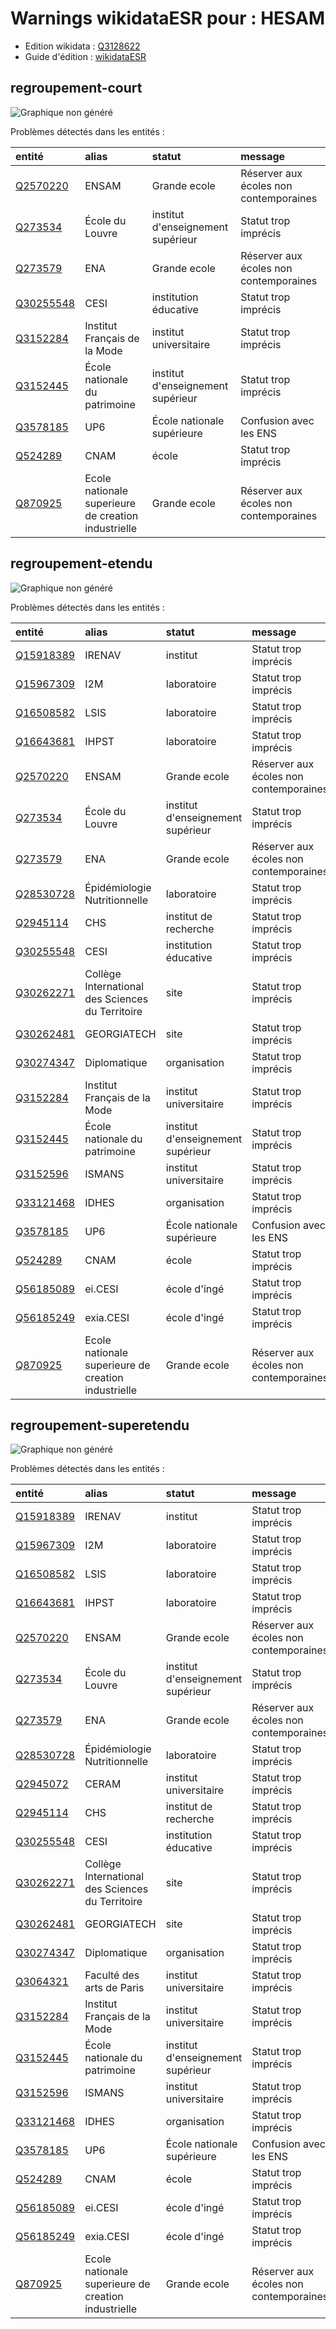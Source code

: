 Warnings wikidataESR pour : HESAM
================

- Edition wikidata : [Q3128622](https://www.wikidata.org/wiki/Q3128622)
- Guide d'édition : [wikidataESR](https://github.com/cpesr/wikidataESR/)



## regroupement-court 

![Graphique non généré](https://github.com/cpesr/wikidataESR/blob/master/plots/regroupements/Q3128622-regroupement-court.png) 



Problèmes détectés dans les entités :

|entité                                               |alias                                               |statut                            |message                                |
|:----------------------------------------------------|:---------------------------------------------------|:---------------------------------|:--------------------------------------|
|[Q2570220](https://www.wikidata.org/wiki/Q2570220)   |ENSAM                                               |Grande ecole                      |Réserver aux écoles non contemporaines |
|[Q273534](https://www.wikidata.org/wiki/Q273534)     |École du Louvre                                     |institut d'enseignement supérieur |Statut trop imprécis                   |
|[Q273579](https://www.wikidata.org/wiki/Q273579)     |ENA                                                 |Grande ecole                      |Réserver aux écoles non contemporaines |
|[Q30255548](https://www.wikidata.org/wiki/Q30255548) |CESI                                                |institution éducative             |Statut trop imprécis                   |
|[Q3152284](https://www.wikidata.org/wiki/Q3152284)   |Institut Français de la Mode                        |institut universitaire            |Statut trop imprécis                   |
|[Q3152445](https://www.wikidata.org/wiki/Q3152445)   |École nationale du patrimoine                       |institut d'enseignement supérieur |Statut trop imprécis                   |
|[Q3578185](https://www.wikidata.org/wiki/Q3578185)   |UP6                                                 |École nationale supérieure        |Confusion avec les ENS                 |
|[Q524289](https://www.wikidata.org/wiki/Q524289)     |CNAM                                                |école                             |Statut trop imprécis                   |
|[Q870925](https://www.wikidata.org/wiki/Q870925)     |Ecole nationale superieure de creation industrielle |Grande ecole                      |Réserver aux écoles non contemporaines |


## regroupement-etendu 

![Graphique non généré](https://github.com/cpesr/wikidataESR/blob/master/plots/regroupements/Q3128622-regroupement-etendu.png) 



Problèmes détectés dans les entités :

|entité                                               |alias                                               |statut                            |message                                |
|:----------------------------------------------------|:---------------------------------------------------|:---------------------------------|:--------------------------------------|
|[Q15918389](https://www.wikidata.org/wiki/Q15918389) |IRENAV                                              |institut                          |Statut trop imprécis                   |
|[Q15967309](https://www.wikidata.org/wiki/Q15967309) |I2M                                                 |laboratoire                       |Statut trop imprécis                   |
|[Q16508582](https://www.wikidata.org/wiki/Q16508582) |LSIS                                                |laboratoire                       |Statut trop imprécis                   |
|[Q16643681](https://www.wikidata.org/wiki/Q16643681) |IHPST                                               |laboratoire                       |Statut trop imprécis                   |
|[Q2570220](https://www.wikidata.org/wiki/Q2570220)   |ENSAM                                               |Grande ecole                      |Réserver aux écoles non contemporaines |
|[Q273534](https://www.wikidata.org/wiki/Q273534)     |École du Louvre                                     |institut d'enseignement supérieur |Statut trop imprécis                   |
|[Q273579](https://www.wikidata.org/wiki/Q273579)     |ENA                                                 |Grande ecole                      |Réserver aux écoles non contemporaines |
|[Q28530728](https://www.wikidata.org/wiki/Q28530728) |Épidémiologie Nutritionnelle                        |laboratoire                       |Statut trop imprécis                   |
|[Q2945114](https://www.wikidata.org/wiki/Q2945114)   |CHS                                                 |institut de recherche             |Statut trop imprécis                   |
|[Q30255548](https://www.wikidata.org/wiki/Q30255548) |CESI                                                |institution éducative             |Statut trop imprécis                   |
|[Q30262271](https://www.wikidata.org/wiki/Q30262271) |Collège International des Sciences du Territoire    |site                              |Statut trop imprécis                   |
|[Q30262481](https://www.wikidata.org/wiki/Q30262481) |GEORGIATECH                                         |site                              |Statut trop imprécis                   |
|[Q30274347](https://www.wikidata.org/wiki/Q30274347) |Diplomatique                                        |organisation                      |Statut trop imprécis                   |
|[Q3152284](https://www.wikidata.org/wiki/Q3152284)   |Institut Français de la Mode                        |institut universitaire            |Statut trop imprécis                   |
|[Q3152445](https://www.wikidata.org/wiki/Q3152445)   |École nationale du patrimoine                       |institut d'enseignement supérieur |Statut trop imprécis                   |
|[Q3152596](https://www.wikidata.org/wiki/Q3152596)   |ISMANS                                              |institut universitaire            |Statut trop imprécis                   |
|[Q33121468](https://www.wikidata.org/wiki/Q33121468) |IDHES                                               |organisation                      |Statut trop imprécis                   |
|[Q3578185](https://www.wikidata.org/wiki/Q3578185)   |UP6                                                 |École nationale supérieure        |Confusion avec les ENS                 |
|[Q524289](https://www.wikidata.org/wiki/Q524289)     |CNAM                                                |école                             |Statut trop imprécis                   |
|[Q56185089](https://www.wikidata.org/wiki/Q56185089) |ei.CESI                                             |école d'ingé                      |Statut trop imprécis                   |
|[Q56185249](https://www.wikidata.org/wiki/Q56185249) |exia.CESI                                           |école d'ingé                      |Statut trop imprécis                   |
|[Q870925](https://www.wikidata.org/wiki/Q870925)     |Ecole nationale superieure de creation industrielle |Grande ecole                      |Réserver aux écoles non contemporaines |


## regroupement-superetendu 

![Graphique non généré](https://github.com/cpesr/wikidataESR/blob/master/plots/regroupements/Q3128622-regroupement-superetendu.png) 



Problèmes détectés dans les entités :

|entité                                               |alias                                               |statut                            |message                                |
|:----------------------------------------------------|:---------------------------------------------------|:---------------------------------|:--------------------------------------|
|[Q15918389](https://www.wikidata.org/wiki/Q15918389) |IRENAV                                              |institut                          |Statut trop imprécis                   |
|[Q15967309](https://www.wikidata.org/wiki/Q15967309) |I2M                                                 |laboratoire                       |Statut trop imprécis                   |
|[Q16508582](https://www.wikidata.org/wiki/Q16508582) |LSIS                                                |laboratoire                       |Statut trop imprécis                   |
|[Q16643681](https://www.wikidata.org/wiki/Q16643681) |IHPST                                               |laboratoire                       |Statut trop imprécis                   |
|[Q2570220](https://www.wikidata.org/wiki/Q2570220)   |ENSAM                                               |Grande ecole                      |Réserver aux écoles non contemporaines |
|[Q273534](https://www.wikidata.org/wiki/Q273534)     |École du Louvre                                     |institut d'enseignement supérieur |Statut trop imprécis                   |
|[Q273579](https://www.wikidata.org/wiki/Q273579)     |ENA                                                 |Grande ecole                      |Réserver aux écoles non contemporaines |
|[Q28530728](https://www.wikidata.org/wiki/Q28530728) |Épidémiologie Nutritionnelle                        |laboratoire                       |Statut trop imprécis                   |
|[Q2945072](https://www.wikidata.org/wiki/Q2945072)   |CERAM                                               |institut universitaire            |Statut trop imprécis                   |
|[Q2945114](https://www.wikidata.org/wiki/Q2945114)   |CHS                                                 |institut de recherche             |Statut trop imprécis                   |
|[Q30255548](https://www.wikidata.org/wiki/Q30255548) |CESI                                                |institution éducative             |Statut trop imprécis                   |
|[Q30262271](https://www.wikidata.org/wiki/Q30262271) |Collège International des Sciences du Territoire    |site                              |Statut trop imprécis                   |
|[Q30262481](https://www.wikidata.org/wiki/Q30262481) |GEORGIATECH                                         |site                              |Statut trop imprécis                   |
|[Q30274347](https://www.wikidata.org/wiki/Q30274347) |Diplomatique                                        |organisation                      |Statut trop imprécis                   |
|[Q3064321](https://www.wikidata.org/wiki/Q3064321)   |Faculté des arts de Paris                           |institut universitaire            |Statut trop imprécis                   |
|[Q3152284](https://www.wikidata.org/wiki/Q3152284)   |Institut Français de la Mode                        |institut universitaire            |Statut trop imprécis                   |
|[Q3152445](https://www.wikidata.org/wiki/Q3152445)   |École nationale du patrimoine                       |institut d'enseignement supérieur |Statut trop imprécis                   |
|[Q3152596](https://www.wikidata.org/wiki/Q3152596)   |ISMANS                                              |institut universitaire            |Statut trop imprécis                   |
|[Q33121468](https://www.wikidata.org/wiki/Q33121468) |IDHES                                               |organisation                      |Statut trop imprécis                   |
|[Q3578185](https://www.wikidata.org/wiki/Q3578185)   |UP6                                                 |École nationale supérieure        |Confusion avec les ENS                 |
|[Q524289](https://www.wikidata.org/wiki/Q524289)     |CNAM                                                |école                             |Statut trop imprécis                   |
|[Q56185089](https://www.wikidata.org/wiki/Q56185089) |ei.CESI                                             |école d'ingé                      |Statut trop imprécis                   |
|[Q56185249](https://www.wikidata.org/wiki/Q56185249) |exia.CESI                                           |école d'ingé                      |Statut trop imprécis                   |
|[Q870925](https://www.wikidata.org/wiki/Q870925)     |Ecole nationale superieure de creation industrielle |Grande ecole                      |Réserver aux écoles non contemporaines |

